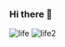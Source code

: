 ### Hi there 👋

<!--
**ahmedSOUSSI21/ahmedSOUSSI21** is a ✨ _special_ ✨ repository because its `README.md` (this file) appears on your GitHub profile.

Here are some ideas to get you started:

- 🔭 I’m currently working on ...
- 🌱 I’m currently learning ...
- 👯 I’m looking to collaborate on ...
- 🤔 I’m looking for help with ...
- 💬 Ask me about ...
- 📫 How to reach me: ...
- 😄 Pronouns: ...
- ⚡ Fun fact: ...
-->

<img src="https://komarev.com/ghpvc/?username=ahmedSOUSSI21&label=Profile%20views&color=ce9927&style=flat" alt="life"> 
<img src="https://github-readme-stats.vercel.app/api/top-langs/?username=ahmedsoussi21&theme=tokyonight&layout=compact" alt="life2">
